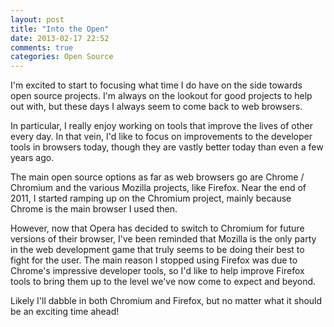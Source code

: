 ```yaml
---
layout: post
title: "Into the Open"
date: 2013-02-17 22:52
comments: true
categories: Open Source
---
```


I'm excited to start to focusing what time I do have on the side towards open
source projects.  I'm always on the lookout for good projects to help out with,
but these days I always seem to come back to web browsers.

In particular, I really enjoy working on tools that improve the lives of other
every day.  In that vein, I'd like to focus on improvements to the developer
tools in browsers today, though they are vastly better today than even a few
years ago.

The main open source options as far as web browsers go are Chrome / Chromium and
the various Mozilla projects, like Firefox. Near the end of 2011, I started
ramping up on the Chromium project, mainly because Chrome is the main browser I
used then.

However, now that Opera has decided to switch to Chromium for future versions of
their browser, I've been reminded that Mozilla is the only party in the web
development game that truly seems to be doing their best to fight for the user.
The main reason I stopped using Firefox was due to Chrome's impressive developer
tools, so I'd like to help improve Firefox tools to bring them up to the level
we've now come to expect and beyond.

Likely I'll dabble in both Chromium and Firefox, but no matter what it should be
an exciting time ahead!
